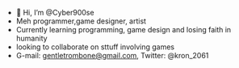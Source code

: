 - 👋 Hi, I’m @Cyber900se
- Meh programmer,game designer, artist
- Currently learning programming, game design and losing faith in humanity
- looking to collaborate on sttuff involving games  
- G-mail: gentletrombone@gmail.com, Twitter: @kron_2061

<!---
Cyber900se/Cyber900se is a ✨ special ✨ repository because its `README.md` (this file) appears on your GitHub profile.
You can click the Preview link to take a look at your changes.
--->
